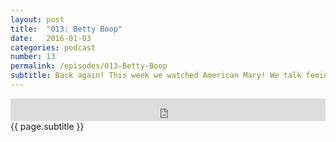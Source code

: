```yaml
---
layout: post
title:  "013: Betty Boop"
date:   2016-01-03
categories: podcast
number: 13
permalink: /episodes/013-Betty-Boop
subtitle: Back again! This week we watched American Mary! We talk feminism, body modification, the medical world and fake bodies on Eddy B's Instagram. Jeff also reveals that the Soska Twins may have given us the meaning of true love. <a href="/audible">Click here</a> to get a free audiobook and support the show!
---
```


<iframe frameborder='0' height='36px' scrolling='no' seamless src='https://simplecast.fm/e/23906?style=dark' width='100%'></iframe>

<br>
<span class="episode_text">
{{ page.subtitle }}
</span>
<br><br>

